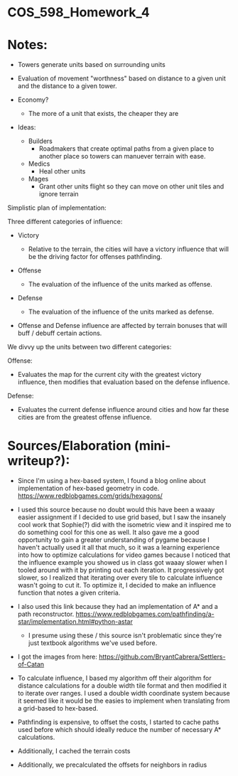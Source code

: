 # COS_598_Homework_4

# Notes:

- Towers generate units based on surrounding units

- Evaluation of movement "worthness" based on distance to a given unit and the distance to a given tower.

- Economy? 
    - The more of a unit that exists, the cheaper they are

- Ideas: 

    - Builders
        - Roadmakers that create optimal paths from a given place to another place so towers can manuever terrain with ease.
    - Medics
        - Heal other units
    - Mages
        - Grant other units flight so they can move on other unit tiles and ignore terrain 


Simplistic plan of implementation:


Three different categories of influence:
- Victory
    - Relative to the terrain, the cities will have a victory influence that will be the driving factor for offenses pathfinding.
- Offense
    - The evaluation of the influence of the units marked as offense. 
- Defense
    - The evaluation of the influence of the units marked as defense.

- Offense and Defense influence are affected by terrain bonuses that will buff / debuff certain actions. 

We divvy up the units between two different categories:

Offense:
- Evaluates the map for the current city with the greatest victory influence, then modifies that evaluation based on the defense influence.  

Defense:
- Evaluates the current defense influence around cities and how far these cities are from the greatest offense influence. 

# Sources/Elaboration (mini-writeup?):
- Since I'm using a hex-based system, I found a blog online about implementation of hex-based geometry in code. https://www.redblobgames.com/grids/hexagons/

- I used this source because no doubt would this have been a waaay easier assignment if I decided to use grid based, but I saw the insanely cool work that Sophie(?) did with the isometric view and it inspired me to do something cool for this one as well. It also gave me a good opportunity to gain a greater understanding of pygame because I haven't actually used it all that much, so it was a learning experience into how to optimize calculations for video games because I noticed that the influence example you showed us in class got waaay slower when I tooled around with it by printing out each iteration. It progressively got slower, so I realized that iterating over every tile to calculate influence wasn't going to cut it. To optimize it, I decided to make an influence function that notes a given criteria.

- I also used this link because they had an implementation of A* and a path reconstructor. https://www.redblobgames.com/pathfinding/a-star/implementation.html#python-astar

    - I presume using these / this source isn't problematic since they're just textbook algorithms we've used before. 

- I got the images from here: https://github.com/BryantCabrera/Settlers-of-Catan

- To calculate influence, I based my algorithm off their algorithm for distance calculations for a double width tile format and then modified it to iterate over ranges. I used a double width coordinate system because it seemed like it would be the easies to implement when translating from a grid-based to hex-based. 

- Pathfinding is expensive, to offset the costs, I started to cache paths used before which should ideally reduce the number of necessary A* calculations. 

- Additionally, I cached the terrain costs

- Additionally, we precalculated the offsets for neighbors in radius